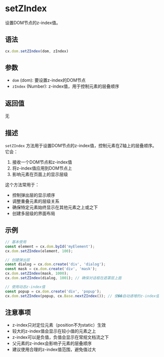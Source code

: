 # setZIndex

设置DOM节点的z-index值。

## 语法

```javascript
cx.dom.setZIndex(dom, zIndex)
```

## 参数

- `dom` (dom): 要设置z-index的DOM节点
- `zIndex` (Number): z-index值，用于控制元素的层叠顺序

## 返回值

无

## 描述

`setZIndex` 方法用于设置DOM节点的z-index值，控制元素在Z轴上的层叠顺序。它会：

1. 接收一个DOM节点和z-index值
2. 将z-index值应用到DOM节点上
3. 影响元素在页面上的显示层级

这个方法常用于：
- 控制弹出层的显示顺序
- 调整重叠元素的层级关系
- 确保特定元素始终显示在其他元素之上或之下
- 创建多层级的界面布局

## 示例

```javascript
// 基本使用
const element = cx.dom.byId('myElement');
cx.dom.setZIndex(element, 100);

// 创建弹出层
const dialog = cx.dom.create('div', 'dialog');
const mask = cx.dom.create('div', 'mask');
cx.dom.setZIndex(mask, 1000);
cx.dom.setZIndex(dialog, 1001); // 确保对话框在遮罩层上面

// 使用动态z-index值
const popup = cx.dom.create('div', 'popup');
cx.dom.setZIndex(popup, cx.Base.nextZIndex()); // 使��自动递增的z-index值
```

## 注意事项

- z-index只对定位元素（position不为static）生效
- 较大的z-index值会显示在较小值的元素之上
- z-index可以是负值，负值会显示在常规文档流之下
- 父元素的z-index会影响子元素的层叠顺序
- 建议使用合理的z-index值范围，避免值过大 